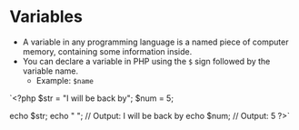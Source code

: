 # Variables
- A variable in any programming language is a named piece of computer memory, containing some information inside.
- You can declare a variable in PHP using the `$` sign followed by the variable name.
    - Example: `$name`

`<?php
 $str = "I will be back by";
$num = 5;
  
echo $str;
echo " "; // Output: I will be back by
echo $num; // Output: 5
?>`

